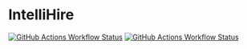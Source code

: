 # IntelliHire

[![GitHub Actions Workflow Status](https://img.shields.io/github/actions/workflow/status/k4ustu3h/intellihire-flutter/build_nightly_apk.yml?style=for-the-badge&label=Build%20Nightly%20APK&logo=githubactions&logoColor=fff)](https://github.com/k4ustu3h/intellihire-flutter/actions/workflows/build_nightly_apk.yml)
[![GitHub Actions Workflow Status](https://img.shields.io/github/actions/workflow/status/k4ustu3h/intellihire-flutter/build_release_apk.yml?style=for-the-badge&label=Build%20Release%20APK&logo=githubactions&logoColor=fff)](https://github.com/k4ustu3h/intellihire-flutter/actions/workflows/build_release_apk.yml)
